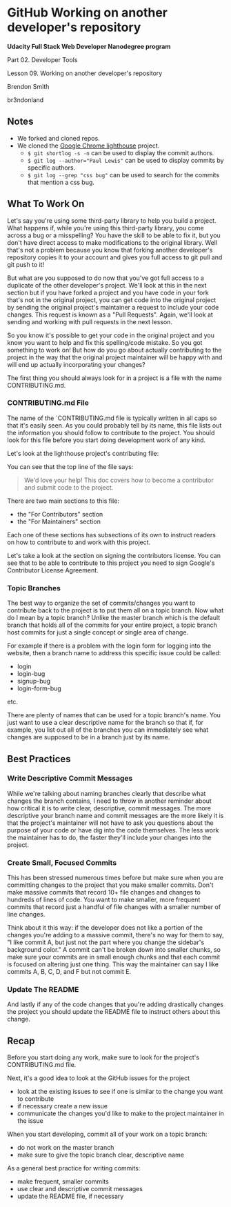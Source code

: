 GitHub Working on another developer's repository
================================================

**Udacity Full Stack Web Developer Nanodegree program**

Part 02. Developer Tools

Lesson 09. Working on another developer's repository

Brendon Smith

br3ndonland


## Notes

* We forked and cloned repos.
* We cloned the [Google Chrome lighthouse](https://github.com/GoogleChrome/lighthouse) project.
  - `$ git shortlog -s -n` can be used to display the commit authors.
  - `$ git log --author="Paul Lewis"` can be used to display commits by specific authors.
  - `$ git log --grep "css bug"` can be used to search for the commits that mention a css bug.


## What To Work On

Let's say you're using some third-party library to help you build a project. What happens if, while you're using this third-party library, you come across a bug or a misspelling? You have the skill to be able to fix it, but you don't have direct access to make modifications to the original library. Well that's not a problem because you know that forking another developer's repository copies it to your account and gives you full access to git pull and git push to it!

But what are you supposed to do now that you've got full access to a duplicate of the other developer's project. We'll look at this in the next section but if you have forked a project and you have code in your fork that's not in the original project, you can get code into the original project by sending the original project's maintainer a request to include your code changes. This request is known as a "Pull Requests". Again, we'll look at sending and working with pull requests in the next lesson.

So you know it's possible to get your code in the original project and you know you want to help and fix this spelling/code mistake. So you got something to work on! But how do you go about actually contributing to the project in the way that the original project maintainer will be happy with and will end up actually incorporating your changes?

The first thing you should always look for in a project is a file with the name CONTRIBUTING.md.


### CONTRIBUTING.md File

The name of the `CONTRIBUTING.md file is typically written in all caps so that it's easily seen. As you could probably tell by its name, this file lists out the information you should follow to contribute to the project. You should look for this file before you start doing development work of any kind.

Let's look at the lighthouse project's contributing file:

You can see that the top line of the file says:

  > We'd love your help! This doc covers how to become a contributor and submit code to the project.

There are two main sections to this file:

* the "For Contributors" section
* the "For Maintainers" section

Each one of these sections has subsections of its own to instruct readers on how to contribute to and work with this project.

Let's take a look at the section on signing the contributors license. You can see that to be able to contribute to this project you need to sign Google's Contributor License Agreement.


### Topic Branches

The best way to organize the set of commits/changes you want to contribute back to the project is to put them all on a topic branch. Now what do I mean by a topic branch? Unlike the master branch which is the default branch that holds all of the commits for your entire project, a topic branch host commits for just a single concept or single area of change.

For example if there is a problem with the login form for logging into the website, then a branch name to address this specific issue could be called:

* login
* login-bug
* signup-bug
* login-form-bug

etc.

There are plenty of names that can be used for a topic branch's name. You just want to use a clear descriptive name for the branch so that if, for example, you list out all of the branches you can immediately see what changes are supposed to be in a branch just by its name.


## Best Practices

### Write Descriptive Commit Messages

While we're talking about naming branches clearly that describe what changes the branch contains, I need to throw in another reminder about how critical it is to write clear, descriptive, commit messages. The more descriptive your branch name and commit messages are the more likely it is that the project's maintainer will not have to ask you questions about the purpose of your code or have dig into the code themselves. The less work the maintainer has to do, the faster they'll include your changes into the project.


### Create Small, Focused Commits

This has been stressed numerous times before but make sure when you are committing changes to the project that you make smaller commits. Don't make massive commits that record 10+ file changes and changes to hundreds of lines of code. You want to make smaller, more frequent commits that record just a handful of file changes with a smaller number of line changes.

Think about it this way: if the developer does not like a portion of the changes you're adding to a massive commit, there's no way for them to say, "I like commit A, but just not the part where you change the sidebar's background color." A commit can't be broken down into smaller chunks, so make sure your commits are in small enough chunks and that each commit is focused on altering just one thing. This way the maintainer can say I like commits A, B, C, D, and F but not commit E.


### Update The README

And lastly if any of the code changes that you're adding drastically changes the project you should update the README file to instruct others about this change.

## Recap

Before you start doing any work, make sure to look for the project's CONTRIBUTING.md file.

Next, it's a good idea to look at the GitHub issues for the project

* look at the existing issues to see if one is similar to the change you want to contribute
* if necessary create a new issue
* communicate the changes you'd like to make to the project maintainer in the issue

When you start developing, commit all of your work on a topic branch:

* do not work on the master branch
* make sure to give the topic branch clear, descriptive name

As a general best practice for writing commits:

* make frequent, smaller commits
* use clear and descriptive commit messages
* update the README file, if necessary

